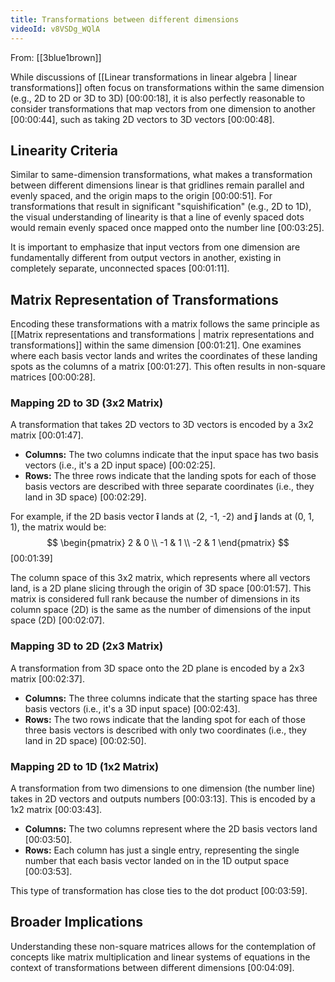 ```yaml
---
title: Transformations between different dimensions
videoId: v8VSDg_WQlA
---
```


From: [[3blue1brown]] <br/> 

While discussions of [[Linear transformations in linear algebra | linear transformations]] often focus on transformations within the same dimension (e.g., 2D to 2D or 3D to 3D) <a class="yt-timestamp" data-t="00:00:18">[00:00:18]</a>, it is also perfectly reasonable to consider transformations that map vectors from one dimension to another <a class="yt-timestamp" data-t="00:00:44">[00:00:44]</a>, such as taking 2D vectors to 3D vectors <a class="yt-timestamp" data-t="00:00:48">[00:00:48]</a>.

## Linearity Criteria

Similar to same-dimension transformations, what makes a transformation between different dimensions linear is that gridlines remain parallel and evenly spaced, and the origin maps to the origin <a class="yt-timestamp" data-t="00:00:51">[00:00:51]</a>. For transformations that result in significant "squishification" (e.g., 2D to 1D), the visual understanding of linearity is that a line of evenly spaced dots would remain evenly spaced once mapped onto the number line <a class="yt-timestamp" data-t="00:03:25">[00:03:25]</a>.

It is important to emphasize that input vectors from one dimension are fundamentally different from output vectors in another, existing in completely separate, unconnected spaces <a class="yt-timestamp" data-t="00:01:11">[00:01:11]</a>.

## Matrix Representation of Transformations

Encoding these transformations with a matrix follows the same principle as [[Matrix representations and transformations | matrix representations and transformations]] within the same dimension <a class="yt-timestamp" data-t="00:01:21">[00:01:21]</a>. One examines where each basis vector lands and writes the coordinates of these landing spots as the columns of a matrix <a class="yt-timestamp" data-t="00:01:27">[00:01:27]</a>. This often results in non-square matrices <a class="yt-timestamp" data-t="00:00:28">[00:00:28]</a>.

### Mapping 2D to 3D (3x2 Matrix)

A transformation that takes 2D vectors to 3D vectors is encoded by a 3x2 matrix <a class="yt-timestamp" data-t="00:01:47">[00:01:47]</a>.
*   **Columns:** The two columns indicate that the input space has two basis vectors (i.e., it's a 2D input space) <a class="yt-timestamp" data-t="00:02:25">[00:02:25]</a>.
*   **Rows:** The three rows indicate that the landing spots for each of those basis vectors are described with three separate coordinates (i.e., they land in 3D space) <a class="yt-timestamp" data-t="00:02:29">[00:02:29]</a>.

For example, if the 2D basis vector **î** lands at (2, -1, -2) and **ĵ** lands at (0, 1, 1), the matrix would be:
$$
\begin{pmatrix} 2 & 0 \\ -1 & 1 \\ -2 & 1 \end{pmatrix}
$$
<a class="yt-timestamp" data-t="00:01:39">[00:01:39]</a>

The column space of this 3x2 matrix, which represents where all vectors land, is a 2D plane slicing through the origin of 3D space <a class="yt-timestamp" data-t="00:01:57">[00:01:57]</a>. This matrix is considered full rank because the number of dimensions in its column space (2D) is the same as the number of dimensions of the input space (2D) <a class="yt-timestamp" data-t="00:02:07">[00:02:07]</a>.

### Mapping 3D to 2D (2x3 Matrix)

A transformation from 3D space onto the 2D plane is encoded by a 2x3 matrix <a class="yt-timestamp" data-t="00:02:37">[00:02:37]</a>.
*   **Columns:** The three columns indicate that the starting space has three basis vectors (i.e., it's a 3D input space) <a class="yt-timestamp" data-t="00:02:43">[00:02:43]</a>.
*   **Rows:** The two rows indicate that the landing spot for each of those three basis vectors is described with only two coordinates (i.e., they land in 2D space) <a class="yt-timestamp" data-t="00:02:50">[00:02:50]</a>.

### Mapping 2D to 1D (1x2 Matrix)

A transformation from two dimensions to one dimension (the number line) takes in 2D vectors and outputs numbers <a class="yt-timestamp" data-t="00:03:13">[00:03:13]</a>. This is encoded by a 1x2 matrix <a class="yt-timestamp" data-t="00:03:43">[00:03:43]</a>.
*   **Columns:** The two columns represent where the 2D basis vectors land <a class="yt-timestamp" data-t="00:03:50">[00:03:50]</a>.
*   **Rows:** Each column has just a single entry, representing the single number that each basis vector landed on in the 1D output space <a class="yt-timestamp" data-t="00:03:53">[00:03:53]</a>.

This type of transformation has close ties to the dot product <a class="yt-timestamp" data-t="00:03:59">[00:03:59]</a>.

## Broader Implications

Understanding these non-square matrices allows for the contemplation of concepts like matrix multiplication and linear systems of equations in the context of transformations between different dimensions <a class="yt-timestamp" data-t="00:04:09">[00:04:09]</a>.